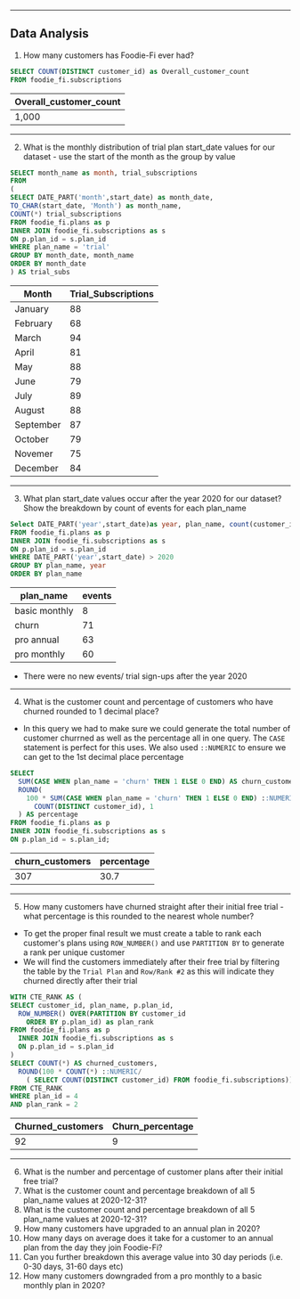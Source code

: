 ----
Data Analysis 
---


1. How many customers has Foodie-Fi ever had?
 ```sql
 SELECT COUNT(DISTINCT customer_id) as Overall_customer_count
FROM foodie_fi.subscriptions
```
| Overall_customer_count|
|-----------------------|
|1,000|

---
2. What is the monthly distribution of trial plan start_date values for our dataset - use the start of the month as the group by value

```sql
SELECT month_name as month, trial_subscriptions
FROM
(
SELECT DATE_PART('month',start_date) as month_date,
TO_CHAR(start_date, 'Month') as month_name,
COUNT(*) trial_subscriptions
FROM foodie_fi.plans as p
INNER JOIN foodie_fi.subscriptions as s 
ON p.plan_id = s.plan_id
WHERE plan_name = 'trial'
GROUP BY month_date, month_name
ORDER BY month_date 
) AS trial_subs
```
|Month| Trial_Subscriptions|
|-----|------------------|
| January | 88|
|February | 68|
|March | 94|
|April | 81|
|May | 88|
|June | 79|
|July | 89|
|August|88|
|September| 87|
|October| 79|
|Novemer | 75|
|December| 84|
---
3. What plan start_date values occur after the year 2020 for our dataset? Show the breakdown by count of events for each plan_name

```sql
Select DATE_PART('year',start_date)as year, plan_name, count(customer_id) as events
FROM foodie_fi.plans as p
INNER JOIN foodie_fi.subscriptions as s 
ON p.plan_id = s.plan_id
WHERE DATE_PART('year',start_date) > 2020
GROUP BY plan_name, year
ORDER BY plan_name
```
| plan_name     | events |
| ------------- | ---------------- |
| basic monthly | 8                |
| churn         | 71               |
| pro annual    | 63               |
| pro monthly   | 60               |

- There were no new events/ trial sign-ups after the year 2020 
---

4.  What is the customer count and percentage of customers who have churned rounded to 1 decimal place?
- In this query we had to make sure we could generate the total number of customer churrned as well as the percentage all in one query. The `CASE` statement is perfect for this uses. We also used  `::NUMERIC` to ensure we can get to the 1st decimal place percentage 
```sql
SELECT
  SUM(CASE WHEN plan_name = 'churn' THEN 1 ELSE 0 END) AS churn_customers,
  ROUND(
    100 * SUM(CASE WHEN plan_name = 'churn' THEN 1 ELSE 0 END) ::NUMERIC /
      COUNT(DISTINCT customer_id), 1
  ) AS percentage
FROM foodie_fi.plans as p
INNER JOIN foodie_fi.subscriptions as s 
ON p.plan_id = s.plan_id;
```
|churn_customers|percentage|
|--------------|-----------|
|307|30.7|

---
5.  How many customers have churned straight after their initial free trial - what percentage is this rounded to the nearest whole number?
- To get the proper final result we must create a table to rank each customer's plans using `ROW_NUMBER()` and use `PARTITION BY` to generate a rank per unique customer 
- We will find the customers immediately after their free trial by filtering the table by the `Trial Plan` and `Row/Rank #2` as this will indicate they churned directly after their trial 


```sql
WITH CTE_RANK AS (
SELECT customer_id, plan_name, p.plan_id,
  ROW_NUMBER() OVER(PARTITION BY customer_id
    ORDER BY p.plan_id) as plan_rank
FROM foodie_fi.plans as p
  INNER JOIN foodie_fi.subscriptions as s
  ON p.plan_id = s.plan_id
)
SELECT COUNT(*) AS churned_customers, 
  ROUND(100 * COUNT(*) ::NUMERIC/ 
    ( SELECT COUNT(DISTINCT customer_id) FROM foodie_fi.subscriptions)) AS Churn_percentage
FROM CTE_RANK
WHERE plan_id = 4
AND plan_rank = 2
```
|Churned_customers|Churn_percentage|
|-----------------|----------------|
|92|9|

---



6.  What is the number and percentage of customer plans after their initial free trial?
7.  What is the customer count and percentage breakdown of all 5 plan_name values at 2020-12-31?
8. What is the customer count and percentage breakdown of all 5 plan_name values at 2020-12-31?
9. How many customers have upgraded to an annual plan in 2020?
10. How many days on average does it take for a customer to an annual plan from the day they join Foodie-Fi?
11. Can you further breakdown this average value into 30 day periods (i.e. 0-30 days, 31-60 days etc)
12. How many customers downgraded from a pro monthly to a basic monthly plan in 2020?
